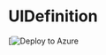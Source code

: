 # UIDefinition

[![Deploy to Azure](https://portal.azure.com/#create/Microsoft.Template/uri/https%3A%2F%2Fraw.githubusercontent.com%2FSpiderkilla%2FUIDefinition%2Frefs%2Fheads%2Fmain%2FExamples%2FmainTemplate.json/createUIDefinitionUri/https%3A%2F%2Fraw.githubusercontent.com%2FSpiderkilla%2FUIDefinition%2Frefs%2Fheads%2Fmain%2FExamples%2FcreateUiDefinition.json)
